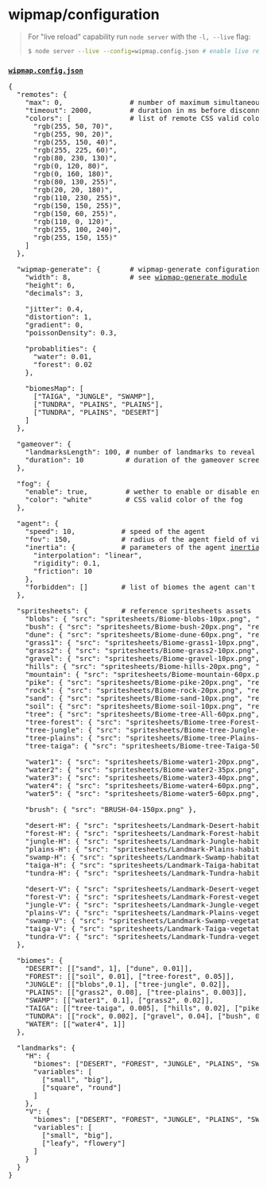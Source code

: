 # wipmap/configuration

>For "live reload" capability run `node server` with the `-l, --live` flag:
>```sh
>$ node server --live --config=wipmap.config.json # enable live reloading of wipmap.config.json
>```

### [`wipmap.config.json`](../wipmap.config.json)

<pre>
{
  "remotes": {
    "max": 0,                # number of maximum simultaneous remote connections
    "timeout": 2000,         # duration in ms before disconnecting non-responding remote
    "colors": [              # list of remote CSS valid colors
      "rgb(255, 50, 70)",
      "rgb(255, 90, 20)",
      "rgb(255, 150, 40)",
      "rgb(255, 225, 60)",
      "rgb(80, 230, 130)",
      "rgb(0, 120, 80)",
      "rgb(0, 160, 180)",
      "rgb(80, 130, 255)",
      "rgb(20, 20, 180)",
      "rgb(110, 230, 255)",
      "rgb(150, 150, 255)",
      "rgb(150, 60, 255)",
      "rgb(110, 0, 120)",
      "rgb(255, 100, 240)",
      "rgb(255, 150, 155)"
    ]
  },

  "wipmap-generate": {       # wipmap-generate configuration
    "width": 8,              # see <a href=https://github.com/chevalvert/wipmap-generate"">wipmap-generate module</a>
    "height": 6,
    "decimals": 3,

    "jitter": 0.4,
    "distortion": 1,
    "gradient": 0,
    "poissonDensity": 0.3,

    "probablities": {
      "water": 0.01,
      "forest": 0.02
    },

    "biomesMap": [
      ["TAIGA", "JUNGLE", "SWAMP"],
      ["TUNDRA", "PLAINS", "PLAINS"],
      ["TUNDRA", "PLAINS", "DESERT"]
    ]
  },

  "gameover": {            
    "landmarksLength": 100, # number of landmarks to reveal before reaching the gameover screen
    "duration": 10          # duration of the gameover screen in seconds
  },

  "fog": {
    "enable": true,         # wether to enable or disable entirely the fog of war layer
    "color": "white"        # CSS valid color of the fog
  },

  "agent": {
    "speed": 10,           # speed of the agent
    "fov": 150,            # radius of the agent field of view
    "inertia": {           # parameters of the agent <a href="../src/utils/inertia.js">inertia equation</a>
      "interpolation": "linear",
      "rigidity": 0.1,
      "friction": 10
    },
    "forbidden": []        # list of biomes the agent can't move to
  },

  "spritesheets": {        # reference spritesheets assets
    "blobs": { "src": "spritesheets/Biome-blobs-10px.png", "resolution": 10 },
    "bush": { "src": "spritesheets/Biome-bush-20px.png", "resolution": 20 },
    "dune": { "src": "spritesheets/Biome-dune-60px.png", "resolution": 60 },
    "grass1": { "src": "spritesheets/Biome-grass1-10px.png", "resolution": 10 },
    "grass2": { "src": "spritesheets/Biome-grass2-10px.png", "resolution": 10 },
    "gravel": { "src": "spritesheets/Biome-gravel-10px.png", "resolution": 10 },
    "hills": { "src": "spritesheets/Biome-hills-20px.png", "resolution": 20 },
    "mountain": { "src": "spritesheets/Biome-mountain-60px.png", "resolution": 60 },
    "pike": { "src": "spritesheets/Biome-pike-20px.png", "resolution": 20 },
    "rock": { "src": "spritesheets/Biome-rock-20px.png", "resolution": 20 },
    "sand": { "src": "spritesheets/Biome-sand-10px.png", "resolution": 10, "length": 5 },
    "soil": { "src": "spritesheets/Biome-soil-10px.png", "resolution": 10 },
    "tree": { "src": "spritesheets/Biome-tree-All-60px.png", "resolution": 60 },
    "tree-forest": { "src": "spritesheets/Biome-tree-Forest-50px.png", "resolution": 50 },
    "tree-jungle": { "src": "spritesheets/Biome-tree-Jungle-50px.png", "resolution": 50 },
    "tree-plains": { "src": "spritesheets/Biome-tree-Plains-50px.png", "resolution": 50 },
    "tree-taiga": { "src": "spritesheets/Biome-tree-Taiga-50px.png", "resolution": 50 },

    "water1": { "src": "spritesheets/Biome-water1-20px.png", "resolution": 20 },
    "water2": { "src": "spritesheets/Biome-water2-35px.png", "resolution": 35, "length": 2 },
    "water3": { "src": "spritesheets/Biome-water3-40px.png", "resolution": 40 },
    "water4": { "src": "spritesheets/Biome-water4-60px.png", "resolution": 60 },
    "water5": { "src": "spritesheets/Biome-water5-60px.png", "resolution": 60, "length": 4 },

    "brush": { "src": "BRUSH-04-150px.png" },

    "desert-H": { "src": "spritesheets/Landmark-Desert-habitation-65px.png", "resolution": 65 },
    "forest-H": { "src": "spritesheets/Landmark-Forest-habitation-65px.png", "resolution": 65 },
    "jungle-H": { "src": "spritesheets/Landmark-Jungle-habitation-100px.png", "resolution": 100 },
    "plains-H": { "src": "spritesheets/Landmark-Plains-habitation-65px.png", "resolution": 65 },
    "swamp-H": { "src": "spritesheets/Landmark-Swamp-habitation-65px.png", "resolution": 65 },
    "taiga-H": { "src": "spritesheets/Landmark-Taiga-habitation-100px.png", "resolution": 100 },
    "tundra-H": { "src": "spritesheets/Landmark-Tundra-habitation-65px.png", "resolution": 65 },

    "desert-V": { "src": "spritesheets/Landmark-Desert-vegetation-90px.png", "resolution": 90 },
    "forest-V": { "src": "spritesheets/Landmark-Forest-vegetation-45px.png", "resolution": 45 },
    "jungle-V": { "src": "spritesheets/Landmark-Jungle-vegetation-110px.png", "resolution": 110 },
    "plains-V": { "src": "spritesheets/Landmark-Plains-vegetation-45px.png", "resolution": 45 },
    "swamp-V": { "src": "spritesheets/Landmark-Swamp-vegetation-45px.png", "resolution": 45 },
    "taiga-V": { "src": "spritesheets/Landmark-Taiga-vegetation-45px.png", "resolution": 45 },
    "tundra-V": { "src": "spritesheets/Landmark-Tundra-vegetation-45px.png", "resolution": 45 }
  },

  "biomes": {
    "DESERT": [["sand", 1], ["dune", 0.01]],
    "FOREST": [["soil", 0.01], ["tree-forest", 0.05]],
    "JUNGLE": [["blobs",0.1], ["tree-jungle", 0.02]],
    "PLAINS": [["grass2", 0.08], ["tree-plains", 0.003]],
    "SWAMP": [["water1", 0.1], ["grass2", 0.02]],
    "TAIGA": [["tree-taiga", 0.005], ["hills", 0.02], ["pike", 0.005]],
    "TUNDRA": [["rock", 0.002], ["gravel", 0.04], ["bush", 0.002], ["mountain", 0.001]],
    "WATER": [["water4", 1]]
  },

  "landmarks": {
    "H": {
      "biomes": ["DESERT", "FOREST", "JUNGLE", "PLAINS", "SWAMP", "TAIGA", "TUNDRA"],
      "variables": [
        ["small", "big"],
        ["square", "round"]
      ]
    },
    "V": {
      "biomes": ["DESERT", "FOREST", "JUNGLE", "PLAINS", "SWAMP", "TAIGA", "TUNDRA"],
      "variables": [
        ["small", "big"],
        ["leafy", "flowery"]
      ]
    }
  }
}
</pre>
